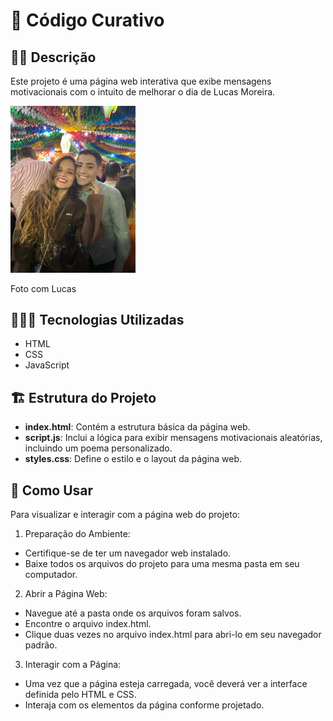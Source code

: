 # 💊 Código Curativo

## ✍🏼 Descrição
 Este projeto é uma página web interativa que exibe mensagens motivacionais com o intuito de melhorar o dia de Lucas Moreira.

<img width="200" src="images/Gabrielly&Lucas.jpeg" />

Foto com Lucas 

 ## 👩🏼‍💻 Tecnologias Utilizadas
- HTML
- CSS   
- JavaScript

## 🏗️ Estrutura do Projeto
- **index.html**: Contém a estrutura básica da página web.
- **script.js**: Inclui a lógica para exibir mensagens motivacionais aleatórias, incluindo um poema personalizado.
- **styles.css**: Define o estilo e o layout da página web. 

## 📑 Como Usar
Para visualizar e interagir com a página web do projeto:

1. Preparação do Ambiente:
- Certifique-se de ter um navegador web instalado.
- Baixe todos os arquivos do projeto para uma mesma pasta em seu computador.

2. Abrir a Página Web:
- Navegue até a pasta onde os arquivos foram salvos.
- Encontre o arquivo index.html.
- Clique duas vezes no arquivo index.html para abri-lo em seu navegador padrão.

3. Interagir com a Página:
- Uma vez que a página esteja carregada, você deverá ver a interface definida pelo HTML e CSS.
- Interaja com os elementos da página conforme projetado.


